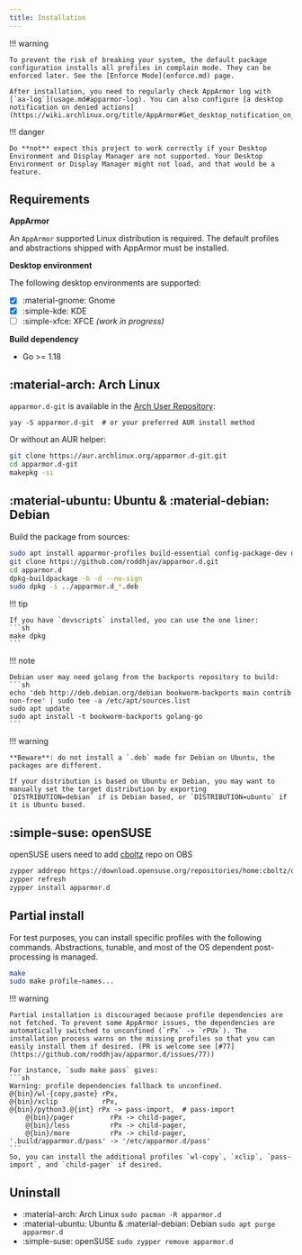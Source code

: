 ```yaml
---
title: Installation
---
```


!!! warning

    To prevent the risk of breaking your system, the default package configuration installs all profiles in complain mode. They can be enforced later. See the [Enforce Mode](enforce.md) page.

    After installation, you need to regularly check AppArmor log with [`aa-log`](usage.md#apparmor-log). You can also configure [a desktop notification on denied actions](https://wiki.archlinux.org/title/AppArmor#Get_desktop_notification_on_DENIED_actions).

!!! danger

    Do **not** expect this project to work correctly if your Desktop Environment and Display Manager are not supported. Your Desktop Environment or Display Manager might not load, and that would be a feature.

## Requirements

**AppArmor**

An `AppArmor` supported Linux distribution is required. The default profiles and abstractions shipped with AppArmor must be installed.

**Desktop environment**

The following desktop environments are supported:

  - [x] :material-gnome: Gnome
  - [x] :simple-kde: KDE
  - [ ] :simple-xfce: XFCE *(work in progress)*

**Build dependency**

* Go >= 1.18

## :material-arch: Arch Linux

`apparmor.d-git` is available in the [Arch User Repository][aur]:
```
yay -S apparmor.d-git  # or your preferred AUR install method
```

Or without an AUR helper:
```sh
git clone https://aur.archlinux.org/apparmor.d-git.git
cd apparmor.d-git
makepkg -si
```


## :material-ubuntu: Ubuntu & :material-debian: Debian

Build the package from sources:
```sh
sudo apt install apparmor-profiles build-essential config-package-dev debhelper golang-go rsync git
git clone https://github.com/roddhjav/apparmor.d.git
cd apparmor.d
dpkg-buildpackage -b -d --no-sign
sudo dpkg -i ../apparmor.d_*.deb
```

!!! tip

    If you have `devscripts` installed, you can use the one liner:
    ```sh
    make dpkg
    ```

!!! note

    Debian user may need golang from the backports repository to build:
    ```sh
    echo 'deb http://deb.debian.org/debian bookworm-backports main contrib non-free' | sudo tee -a /etc/apt/sources.list
    sudo apt update
    sudo apt install -t bookworm-backports golang-go
    ```

!!! warning

    **Beware**: do not install a `.deb` made for Debian on Ubuntu, the packages are different.

    If your distribution is based on Ubuntu or Debian, you may want to manually set the target distribution by exporting `DISTRIBUTION=debian` if is Debian based, or `DISTRIBUTION=ubuntu` if it is Ubuntu based.

## :simple-suse: openSUSE

openSUSE users need to add [cboltz](https://en.opensuse.org/User:Cboltz) repo on OBS
```sh
zypper addrepo https://download.opensuse.org/repositories/home:cboltz/openSUSE_Factory/home:cboltz.repo
zypper refresh
zypper install apparmor.d
```


## Partial install

For test purposes, you can install specific profiles with the following commands. Abstractions, tunable, and most of the OS dependent post-processing is managed.

```sh
make
sudo make profile-names...
```

!!! warning

    Partial installation is discouraged because profile dependencies are not fetched. To prevent some AppArmor issues, the dependencies are automatically switched to unconfined (`rPx` -> `rPUx`). The installation process warns on the missing profiles so that you can easily install them if desired. (PR is welcome see [#77](https://github.com/roddhjav/apparmor.d/issues/77))

    For instance, `sudo make pass` gives:
    ```sh
    Warning: profile dependencies fallback to unconfined.
    @{bin}/wl-{copy,paste} rPx,
    @{bin}/xclip           rPx,
    @{bin}/python3.@{int} rPx -> pass-import,  # pass-import
        @{bin}/pager         rPx -> child-pager,
        @{bin}/less          rPx -> child-pager,
        @{bin}/more          rPx -> child-pager,
    '.build/apparmor.d/pass' -> '/etc/apparmor.d/pass'
    ```
    So, you can install the additional profiles `wl-copy`, `xclip`, `pass-import`, and `child-pager` if desired.


## Uninstall

- :material-arch: Arch Linux `sudo pacman -R apparmor.d`
- :material-ubuntu: Ubuntu & :material-debian: Debian `sudo apt purge apparmor.d`
- :simple-suse: openSUSE `sudo zypper remove apparmor.d`

[aur]: https://aur.archlinux.org/packages/apparmor.d-git
[repo]: https://repo.pujol.io/
[keys]: https://repo.pujol.io/gpgkey
